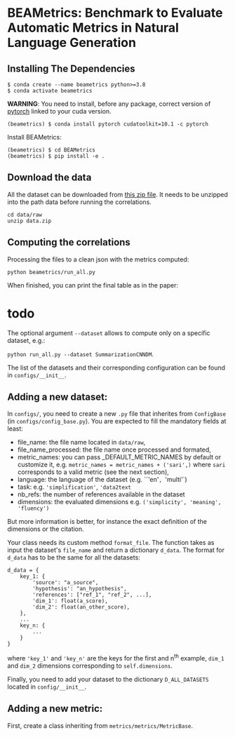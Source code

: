 # BEAMetrics: Benchmark to Evaluate Automatic Metrics in Natural Language Generation

## Installing The Dependencies
```
$ conda create --name beametrics python>=3.8
$ conda activate beametrics
```
**WARNING**: You need to install, before any package, correct version of [pytorch](https://pytorch.org/get-started/locally/#start-locally) linked to your cuda version.
```
(beametrics) $ conda install pytorch cudatoolkit=10.1 -c pytorch
```

Install BEAMetrics:
```
(beametrics) $ cd BEAMetrics
(beametrics) $ pip install -e .
```

## Download the data
All the dataset can be downloaded from [this zip file](https://drive.google.com/file/d/1axODMMTTeFUigkyC-JBoE8TgXsDA-CpJ/view?usp=sharing). It needs to be unzipped into the path data before running the correlations.
```
cd data/raw
unzip data.zip
```
## Computing the correlations

Processing the files to a clean json with the metrics computed:
```
python beametrics/run_all.py
```

When finished, you can print the final table as in the paper: 
# todo
 
The optional argument `--dataset` allows to compute only on a specific dataset, e.g.:

 `python run_all.py --dataset SummarizationCNNDM`. 
 
The list of the datasets and their corresponding configuration can be found in `configs/__init__`.

## Adding a new dataset:

In `configs/`, you need to create a new `.py` file that inherites from `ConfigBase` (in `configs/config_base.py`). 
You are expected to fill the mandatory fields at least:
- file_name: the file name located in `data/raw`,
- file_name_processed: the file name once processed and formated,
- metric_names: you can pass _DEFAULT_METRIC_NAMES by default or customize it, e.g. `metric_names = metric_names + ('sari',)` where `sari` corresponds to a valid metric (see the next section),
- language: the language of the dataset (e.g. ``'en'`, `'multi'`)
- task: e.g. `'simplification'`, `'data2text`
- nb_refs: the number of references available in the dataset
- dimensions: the evaluated dimensions e.g. `('simplicity', 'meaning', 'fluency')`

But more information is better, for instance the exact definition of the dimensions or the citation.  

Your class needs its custom method `format_file`. The function takes as input the dataset's `file_name` and return a dictionary `d_data`.
The format for `d_data` has to be the same for all the datasets:

```
d_data = {
    key_1: {
        'source': "a_source", 
        'hypothesis': "an_hypothesis",
        'references': ["ref_1", "ref_2", ...],
        'dim_1': float(a_score),
        'dim_2': float(an_other_score),
    },
    ...
    key_n: {
        ...
    }
}
```
where `'key_1'` and `'key_n'` are the keys for the first and n<sup>th</sup> example, `dim_1` and `dim_2` dimensions corresponding to `self.dimensions`.

Finally, you need to add your dataset to the dictionary `D_ALL_DATASETS` located in `config/__init__`.

## Adding a new metric:

First, create a class inheriting from `metrics/metrics/MetricBase`.